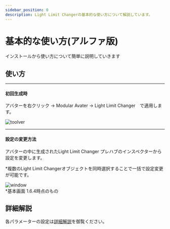 ```yaml
---
sidebar_position: 0
description: Light Limit Changerの基本的な使い方について解説しています。
---
```


# 基本的な使い方(アルファ版)

インストールから使い方について簡単に説明していきます

## 使い方
----
#### 初回生成時  
アバターを右クリック → Modular Avater → Light Limit Changer　で適用します。  

![toolver](/img/docs/howtouse/init.png)

----
#### 設定の変更方法
アバターの中に生成されたLight Limit Changer プレハブのインスペクターから設定を変更します。

*複数のLight Limit Changerオブジェクトを同時選択することで一括で設定変更が可能です。

![window](/img/docs/howtouse/setting.png)  
*基本画面 1.6.4時点のもの

## 詳細解説

各パラメーターの設定は[詳細解説](/docs/discription/disc_param)を御覧ください。


